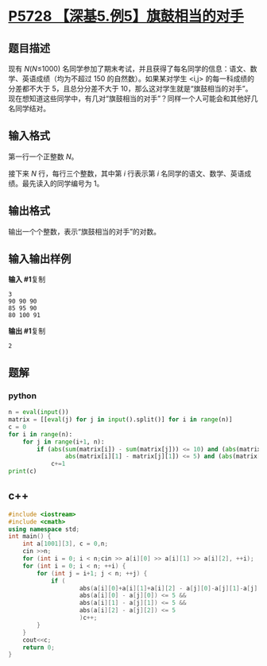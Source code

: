 # [P5728 【深基5.例5】旗鼓相当的对手](https://www.luogu.com.cn/problem/P5728)

## 题目描述

现有 *N*(*N*≤1000) 名同学参加了期末考试，并且获得了每名同学的信息：语文、数学、英语成绩（均为不超过 150 的自然数）。如果某对学生 <i,j> 的每一科成绩的分差都不大于 5，且总分分差不大于 10，那么这对学生就是“旗鼓相当的对手”。现在想知道这些同学中，有几对“旗鼓相当的对手”？同样一个人可能会和其他好几名同学结对。

## 输入格式

第一行一个正整数 *N*。

接下来 *N* 行，每行三个整数，其中第 *i* 行表示第 *i* 名同学的语文、数学、英语成绩。最先读入的同学编号为 1。

## 输出格式

输出一个个整数，表示“旗鼓相当的对手”的对数。

## 输入输出样例

**输入 #1**复制

```
3
90 90 90
85 95 90
80 100 91
```

**输出 #1**复制

```
2
```

## 题解

### python

```python
n = eval(input())
matrix = [[eval(j) for j in input().split()] for i in range(n)]
c = 0
for i in range(n):
    for j in range(i+1, n):
        if (abs(sum(matrix[i]) - sum(matrix[j])) <= 10) and (abs(matrix[i][0] - matrix[j][0]) <= 5) and (
                abs(matrix[i][1] - matrix[j][1]) <= 5) and (abs(matrix[i][2] - matrix[j][2]) <= 5):
            c+=1
print(c)
```

## c++

```cpp
#include <iostream>
#include <cmath>
using namespace std;
int main() {
    int a[1001][3], c = 0,n;
    cin >>n;
    for (int i = 0; i < n;cin >> a[i][0] >> a[i][1] >> a[i][2], ++i);
    for (int i = 0; i < n; ++i) {
        for (int j = i+1; j < n; ++j) {
            if (
                    abs(a[i][0]+a[i][1]+a[i][2] - a[j][0]-a[j][1]-a[j][2]) <= 10 &&
                    abs(a[i][0] - a[j][0]) <= 5 &&
                    abs(a[i][1] - a[j][1]) <= 5 &&
                    abs(a[i][2] - a[j][2]) <= 5
                    )c++;
        }
    }
    cout<<c;
    return 0;
}
```

